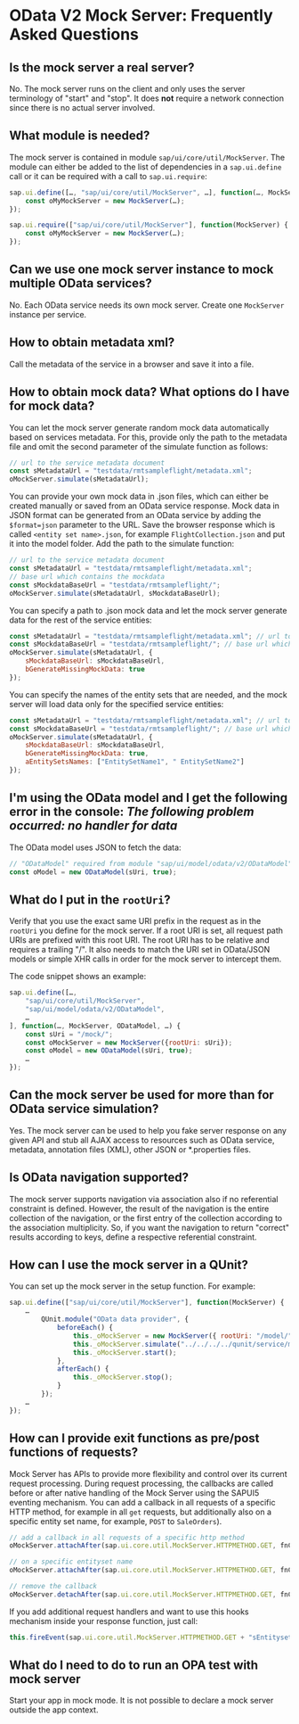 <!-- loioc9a91ddaef47461c9c44bfc2198ea3f0 -->

# OData V2 Mock Server: Frequently Asked Questions



## Is the mock server a real server?

No. The mock server runs on the client and only uses the server terminology of "start" and "stop". It does **not** require a network connection since there is no actual server involved.



## What module is needed?

The mock server is contained in module `sap/ui/core/util/MockServer`. The module can either be added to the list of dependencies in a `sap.ui.define` call or it can be required with a call to `sap.ui.require`:

```js
sap.ui.define([…, "sap/ui/core/util/MockServer", …], function(…, MockServer, …) { 
    const oMyMockServer = new MockServer(…);
});

sap.ui.require(["sap/ui/core/util/MockServer"], function(MockServer) {
    const oMyMockServer = new MockServer(…);
});
```



## Can we use one mock server instance to mock multiple OData services?

No. Each OData service needs its own mock server. Create one `MockServer` instance per service.



## How to obtain metadata xml?

Call the metadata of the service in a browser and save it into a file.



## How to obtain mock data? What options do I have for mock data?

You can let the mock server generate random mock data automatically based on services metadata. For this, provide only the path to the metadata file and omit the second parameter of the simulate function as follows:

```js
// url to the service metadata document 
const sMetadataUrl = "testdata/rmtsampleflight/metadata.xml"; 
oMockServer.simulate(sMetadataUrl);
```

You can provide your own mock data in .json files, which can either be created manually or saved from an OData service response. Mock data in JSON format can be generated from an OData service by adding the `$format=json` parameter to the URL. Save the browser response which is called `<entity set name>.json`, for example `FlightCollection.json` and put it into the model folder. Add the path to the simulate function:

```js
// url to the service metadata document 
const sMetadataUrl = "testdata/rmtsampleflight/metadata.xml";
// base url which contains the mockdata
const sMockdataBaseUrl = "testdata/rmtsampleflight/";
oMockServer.simulate(sMetadataUrl, sMockdataBaseUrl);
```

You can specify a path to .json mock data and let the mock server generate data for the rest of the service entities:

```js
const sMetadataUrl = "testdata/rmtsampleflight/metadata.xml"; // url to the service metadata document
const sMockdataBaseUrl = "testdata/rmtsampleflight/"; // base url which contains the mockdata
oMockServer.simulate(sMetadataUrl, {
    sMockdataBaseUrl: sMockdataBaseUrl,
    bGenerateMissingMockData: true
});
```

You can specify the names of the entity sets that are needed, and the mock server will load data only for the specified service entities:

```js
const sMetadataUrl = "testdata/rmtsampleflight/metadata.xml"; // url to the service metadata document
const sMockdataBaseUrl = "testdata/rmtsampleflight/"; // base url which contains the mockdata
oMockServer.simulate(sMetadataUrl, {
    sMockdataBaseUrl: sMockdataBaseUrl,
    bGenerateMissingMockData: true,
    aEntitySetsNames: ["EntitySetName1", " EntitySetName2"]
});
```



## I'm using the OData model and I get the following error in the console: *The following problem occurred: no handler for data*

The OData model uses JSON to fetch the data:

```js
// "ODataModel" required from module "sap/ui/model/odata/v2/ODataModel"
const oModel = new ODataModel(sUri, true);
```



## What do I put in the `rootUri`?

Verify that you use the exact same URI prefix in the request as in the `rootUri` you define for the mock server. If a root URI is set, all request path URIs are prefixed with this root URI. The root URI has to be relative and requires a trailing "/". It also needs to match the URI set in OData/JSON models or simple XHR calls in order for the mock server to intercept them.

The code snippet shows an example:

```js
sap.ui.define([…, 
    "sap/ui/core/util/MockServer",
    "sap/ui/model/odata/v2/ODataModel",
    …
], function(…, MockServer, ODataModel, …) {
    const sUri = "/mock/";
    const oMockServer = new MockServer({rootUri: sUri});
    const oModel = new ODataModel(sUri, true);
    …
});
```



## Can the mock server be used for more than for OData service simulation?

Yes. The mock server can be used to help you fake server response on any given API and stub all AJAX access to resources such as OData service, metadata, annotation files \(XML\), other JSON or \*.properties files.



## Is OData navigation supported?

The mock server supports navigation via association also if no referential constraint is defined. However, the result of the navigation is the entire collection of the navigation, or the first entry of the collection according to the association multiplicity. So, if you want the navigation to return "correct" results according to keys, define a respective referential constraint.



## How can I use the mock server in a QUnit?

You can set up the mock server in the setup function. For example:

```js
sap.ui.define(["sap/ui/core/util/MockServer"], function(MockServer) {
    …
        QUnit.module("OData data provider", {
            beforeEach() {
                this._oMockServer = new MockServer({ rootUri: "/model/"});
                this._oMockServer.simulate("../../../../qunit/service/metadata.xml");
                this._oMockServer.start();
            },
            afterEach() {
                this._oMockServer.stop();
            }
        });
    …
});
```



## How can I provide exit functions as pre/post functions of requests?

Mock Server has APIs to provide more flexibility and control over its current request processing. During request processing, the callbacks are called before or after native handling of the Mock Server using the SAPUI5 eventing mechanism. You can add a callback in all requests of a specific HTTP method, for example in all `get` requests, but additionally also on a specific entity set name, for example, `POST` to `SaleOrders`\).

```js
// add a callback in all requests of a specific http method
oMockServer.attachAfter(sap.ui.core.util.MockServer.HTTPMETHOD.GET, fnCbPost);
```

```js
// on a specific entityset name
oMockServer.attachAfter(sap.ui.core.util.MockServer.HTTPMETHOD.GET, fnCbPost, "CarrierCollection");

```

```js
// remove the callback
oMockServer.detachAfter(sap.ui.core.util.MockServer.HTTPMETHOD.GET, fnCbPost);
```

If you add additional request handlers and want to use this hooks mechanism inside your response function, just call:

```js
this.fireEvent(sap.ui.core.util.MockServer.HTTPMETHOD.GET + "sEntityset" + ":before" , {oXhr: oXhr, sUrlParameters: sUrlParameters});
```



## What do I need to do to run an OPA test with mock server

Start your app in mock mode. It is not possible to declare a mock server outside the app context.

